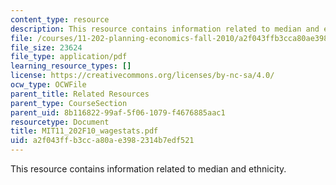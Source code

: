 ```yaml
---
content_type: resource
description: This resource contains information related to median and ethnicity.
file: /courses/11-202-planning-economics-fall-2010/a2f043ffb3cca80ae3982314b7edf521_MIT11_202F10_wagestats.pdf
file_size: 23624
file_type: application/pdf
learning_resource_types: []
license: https://creativecommons.org/licenses/by-nc-sa/4.0/
ocw_type: OCWFile
parent_title: Related Resources
parent_type: CourseSection
parent_uid: 8b116822-99af-5f06-1079-f4676885aac1
resourcetype: Document
title: MIT11_202F10_wagestats.pdf
uid: a2f043ff-b3cc-a80a-e398-2314b7edf521
---
```

This resource contains information related to median and ethnicity.
